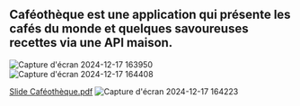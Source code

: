 ## Caféothèque est une application qui présente les cafés du monde et quelques savoureuses recettes via une API maison.

![Capture d'écran 2024-12-17 163950](https://github.com/user-attachments/assets/11be54bd-7f94-4f54-9e83-c32b1e0c6923)
![Capture d'écran 2024-12-17 164408](https://github.com/user-attachments/assets/98aec5d1-2b71-4c95-95d1-7f113b6ed60a)

[Slide Caféothèque.pdf](https://github.com/user-attachments/files/18167750/Slide.Cafeotheque.pdf)
![Capture d'écran 2024-12-17 164223](https://github.com/user-attachments/assets/c1e693db-b3ca-4191-a8e5-915e84179b47)


